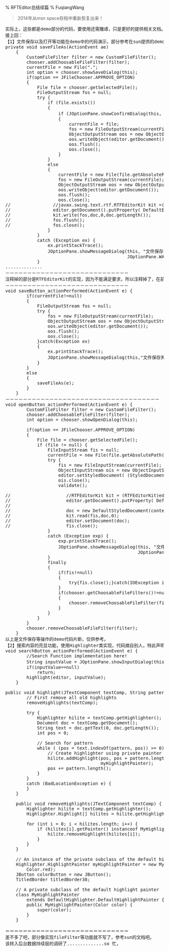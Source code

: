 % RFTEditor总结续篇
% FuqiangWang

> 2014年从msn space存档中重新恢复出来！

<pre>
实际上，这些都是demo部分的代码，要使用还需雕琢，只是更好的提供相关文档。部分代码是直接摘自他人文章，在此声明，如有引用，请以尊重原作者为前提，谢谢！
接上回：
【1】文件保存以及打开等功能在demo中的代码演示，部分参考在sun提供的demo：
private void saveFileAs(ActionEvent ae)
    {
        CustomFileFilter filter = new CustomFileFilter();
        chooser.addChoosableFileFilter(filter);
        currentFile = new File(".";
        int option = chooser.showSaveDialog(this);
        if(option == JFileChooser.APPROVE_OPTION)
        {
            File file = chooser.getSelectedFile();
            FileOutputStream fos = null;
            try {
                if (file.exists())
                {
                    if (JOptionPane.showConfirmDialog(this, "要覆盖原文件嘛？","文件覆盖确认",JOptionPane.YES_NO_OPTION) == JOptionPane.YES_OPTION)
                    {
                        currentFile = file;
                        fos = new FileOutputStream(currentFile);
                        ObjectOutputStream oos = new ObjectOutputStream(fos);
                        oos.writeObject(editor.getDocument());
                        oos.flush();
                        oos.close();
                    }
                }
                else
                {
                    currentFile = new File(file.getAbsolutePath());
                    fos = new FileOutputStream(currentFile);
                    ObjectOutputStream oos = new ObjectOutputStream(fos);
                    oos.writeObject(editor.getDocument());
                    oos.flush();
                    oos.close();
//                //javax.swing.text.rtf.RTFEditorKit kit =(RTFEditorKit)editor.getEditorKit();
//                editor.getDocument().putProperty( DefaultEditorKit.EndOfLineStringProperty, "\r\n" ;
//                kit.write(fos,doc,0,doc.getLength());
//                fos.flush();
//                fos.close();
                }
            }
            catch (Exception ex) {
                ex.printStackTrace();
                JOptionPane.showMessageDialog(this, "文件保存失败！", "文件保存失败！",
                                              JOptionPane.WARNING_MESSAGE, null);
            }
..............
－－－－－－－－－－－－－－－－－－－－－－－－－－－－
注释掉的部分是RTFEditorKit的实现，因为不能满足要求，所以注释掉了，在前面已经说过。
－－－－－－－－－－－－－－－－－－－－－－－－－－－－
void saveButton_actionPerformed(ActionEvent e) {
        if(currentFile!=null)
        {
            FileOutputStream fos = null;
            try {
                fos = new FileOutputStream(currentFile);
                ObjectOutputStream oos = new ObjectOutputStream(fos);
                oos.writeObject(editor.getDocument());
                oos.flush();
                oos.close();
            }catch(Exception ex)
            {
                ex.printStackTrace();
                JOptionPane.showMessageDialog(this,"文件保存失败！","文件保存失败！",JOptionPane.WARNING_MESSAGE);
            }
        }
        else
        {
            saveFileAs(e);
        }
    }
－－－－－－－－－－－－－－－－－－－－－－－－－－－－－－－－－－－
void openButton_actionPerformed(ActionEvent e) {
        CustomFileFilter filter = new CustomFileFilter();
        chooser.addChoosableFileFilter(filter);
        int option = chooser.showOpenDialog(this);

        if(option == JFileChooser.APPROVE_OPTION)
        {
            File file = chooser.getSelectedFile();
            if (file != null) {
                FileInputStream fis = null;
                currentFile = new File(file.getAbsolutePath());
                try {
                    fis = new FileInputStream(currentFile);
                    ObjectInputStream ois = new ObjectInputStream(fis);
                    editor.setStyledDocument( (StyledDocument) ois.readObject());
                    ois.close();
                    validate();

//                     //RTFEditorKit kit = (RTFEditorKit)editor.getEditorKit();
//                     editor.getDocument().putProperty( DefaultEditorKit.EndOfLineStringProperty, "\n" ;
//
//                     doc = new DefaultStyledDocument(content);
//                     kit.read(fis,doc,0);
//                     editor.setDocument(doc);
//                     fis.close();
                }
                catch (Exception exp) {
                    exp.printStackTrace();
                    JOptionPane.showMessageDialog(this, "文件打开失败！", "文件打开失败！",
                                                  JOptionPane.WARNING_MESSAGE, null);
                }
                finally
                {
                    if(fis!=null)
                    {
                        try{fis.close();}catch(IOException ie){}
                    }
                    if(chooser.getChoosableFileFilters()!=null)
                    {
                        chooser.removeChoosableFileFilter(filter);
                    }
                }
            }
        }
        chooser.removeChoosableFileFilter(filter);
    }
以上是文件保存等操作的demo代码片断，仅供参考。
【2】搜索内容的亮显功能，使用Highlighter类实现，代码摘自别人，特此声明，非出自本人之手，惭愧，呵呵，实在没有时间，所以，直接拖过来做investigation只用。
void searchButton_actionPerformed(ActionEvent e) {
        //Search Function implementation here!
        String inputValue = JOptionPane.showInputDialog(this,"请输入欲查找的字符串！";
        if(inputValue==null)
            return;
        highlight(editor, inputValue);
    }

public void highlight(JTextComponent textComp, String pattern) {
        // First remove all old highlights
        removeHighlights(textComp);

        try {
            Highlighter hilite = textComp.getHighlighter();
            Document doc = textComp.getDocument();
            String text = doc.getText(0, doc.getLength());
            int pos = 0;

            // Search for pattern
            while ( (pos = text.indexOf(pattern, pos)) >= 0) {
                // Create highlighter using private painter and apply around pattern
                hilite.addHighlight(pos, pos + pattern.length(),
                                    myHighlightPainter);
                pos += pattern.length();
            }
        }
        catch (BadLocationException e) {
        }
    }

    public void removeHighlights(JTextComponent textComp) {
        Highlighter hilite = textComp.getHighlighter();
        Highlighter.Highlight[] hilites = hilite.getHighlights();

        for (int i = 0; i < hilites.length; i++) {
            if (hilites[i].getPainter() instanceof MyHighlightPainter) {
                hilite.removeHighlight(hilites[i]);
            }
        }
    }

    // An instance of the private subclass of the default highlight painter
    Highlighter.HighlightPainter myHighlightPainter = new MyHighlightPainter(
        Color.red);
    JButton colorButton = new JButton();
    TitledBorder titledBorder38;

    // A private subclass of the default highlight painter
    class MyHighlightPainter
        extends DefaultHighlighter.DefaultHighlightPainter {
        public MyHighlightPainter(Color color) {
            super(color);
        }
    }

＝＝＝＝＝＝＝＝＝＝＝＝＝＝＝＝＝＝＝＝＝＝＝＝＝＝＝＝
差不多了吧，部分像实现fileFilter等功能就不写了，参考sun的文档吧。
该转入后台数据持续层的调研了..............so 忙，
</pre>